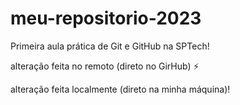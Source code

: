 # meu-repositorio-2023
Primeira aula prática de Git e GitHub na SPTech!

alteração feita no remoto (direto no GirHub) ⚡

alteração feita localmente (direto na minha máquina)!